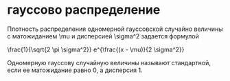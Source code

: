# гауссово распределение
Плотность распределения одномерной гауссовской случайно величины с матожиданием \\mu и дисперсией \\sigma^2 задается формулой 

\\frac{1}{\\sqrt{2 \\pi \\sigma^2}} e^{\\frac{(x - \\mu)}{2 \\sigma^2}}

Одномерную гауссову случайную величины называют стандартной, если ее матожидание равно 0, а дисперсия 1.